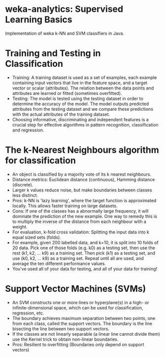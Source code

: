# weka-analytics: Supervised Learning Basics

Implementation of weka k-NN and SVM classifiers in Java.

# Training and Testing in Classification

* Training: A training dataset is used as a set of examples, each example containing input vectors that live in the feature space, and a target vector or scalar (attributes). The relation between the data points and attributes are learned or fitted (sometimes overfitted).
* Testing: The model is tested using the testing dataset in order to determine the accuracy of the model. The model outputs predicted attributes from the testing dataset and we compare these predictions with the actual attributes of the training dataset.
* Choosing informative, discriminating and independent features is a crucial step for effective algorithms in pattern recognition, classification and regression. 

# The k-Nearest Neighbours algorithm for classification

* An object is classified by a majority vote of its k nearest neighbours.
* Distance metrics: Euclidean distance (continuous), Hamming distance (discrete).
* Larger k values reduce noise, but make boundaries between classes less distinct.
* Pros: k-NN is 'lazy learning', where the target function is approximated locally. This allows faster training on large datasets.
* Cons: If one of the classes has a abnormally large frequency, it will dominate the prediction of the new example. One way to remedy this is to multiply the inverse of the distance from each neighbour with a weight.
* For evaluation, k-fold cross validation: Splitting the input data into k equal sized sets (folds). 
* For example, given 200 labelled data, and k=10, it is split into 10 folds of 20 data. Pick one of those folds (e.g. k0) as a testing set, then use the rest (k1, k2, ... k9) as a training set. Then pick (k1) as a testing set, and use (k0, k2, ... k9) as a training set. Repeat until all are used, and average the ten different performance values.
* You've used all of your data for testing, and all of your data for training!

# Support Vector Machines (SVMs)
* An SVM constructs one or more lines or hyperplane(s) in a high- or infinite-dimensional space, which can be used for classification, regression, etc.
* The boundary achieves maximum separation between two points, one from each class, called the support vectors. The boundary is the line bisecting the line between two support vectors.
* If the classes are not linearly separable (a linear line cannot divide them) use the Kernel trick to obtain non-linear boundaries.
* Pros: Resilient to overfitting (Boundaries only depend on support vectors)
